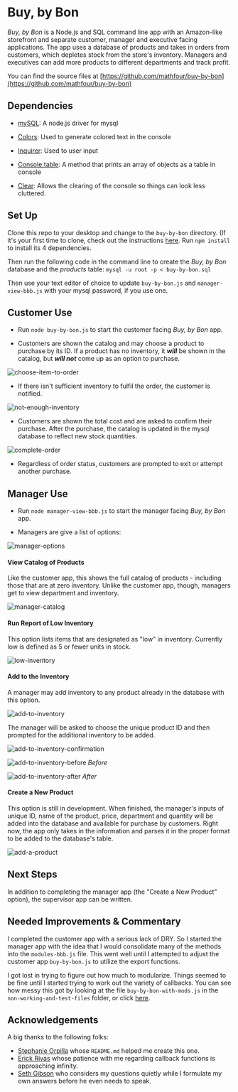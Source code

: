 # Buy, by Bon

*Buy, by Bon* is a Node.js and SQL command line app with an Amazon-like storefront and separate customer, manager and executive facing applications. The app uses a database of products and takes in orders from customers, which depletes stock from the store's inventory. Managers and executives can add more products to different departments and track profit.

 You can find the source files at [https://github.com/mathfour/buy-by-bon](https://github.com/mathfour/buy-by-bon)

## Dependencies

- [mySQL](https://www.npmjs.com/package/mysql): A node.js driver for mysql

- [Colors](https://www.npmjs.com/package/colors): Used to generate colored text in the console 

- [Inquirer](https://www.npmjs.com/package/inquirer): Used to user input

- [Console.table](https://www.npmjs.com/package/console.table): A method that prints an array of objects as a table in console
- [Clear](https://www.npmjs.com/package/clear): Allows the clearing of the console so things can look less cluttered.

## Set Up

Clone this repo to your desktop and change to the `buy-by-bon` directory. (If it's your first time to clone, check out the instructions [here](https://help.github.com/articles/cloning-a-repository/). Run `npm install` to install its 4 dependencies.

Then run the following code in the command line to create the *Buy, by Bon* database and the *products* table: `mysql -u root -p < buy-by-bon.sql`

Then use your text editor of choice to update `buy-by-bon.js` and `manager-view-bbb.js` with your mysql password, if you use one.

## Customer Use

- Run `node buy-by-bon.js` to start the customer facing *Buy, by Bon* app.

- Customers are shown the catalog and may choose a product to purchase by its ID. If a product has no inventory, it **_will_** be shown in the catalog, but **_will not_** come up as an option to purchase.

![choose-item-to-order](images/choose-item-to-order.png)

- If there isn't sufficient inventory to fulfil the order, the customer is notified.

![not-enough-inventory](images/not-enough-inventory.png)

- Customers are shown the total cost and are asked to confirm their purchase. After the purchase, the catalog is updated in the mysql database to reflect new stock quantities.

![complete-order](images/complete-order.png)

- Regardless of order status, customers are prompted to exit or attempt another purchase.

## Manager Use

- Run `node manager-view-bbb.js` to start the manager facing *Buy, by Bon* app.

- Managers are give a list of options:

![manager-options](images/manager-options.png)

#### View Catalog of Products

Like the customer app, this shows the full catalog of products - including those that are at zero inventory. Unlike the customer app, though, managers get to view department and inventory. 

![manager-catalog](images/manager-catalog.png)

#### Run Report of Low Inventory

This option lists items that are designated as "low" in inventory. Currently low is defined as 5 or fewer units in stock.

![low-inventory](images/low-inventory.png)

#### Add to the Inventory

A manager may add inventory to any product already in the database with this option.

![add-to-inventory](images/add-to-inventory.png)

The manager will be asked to choose the unique product ID and then prompted for the additional inventory to be added.

![add-to-inventory-confirmation](images/add-to-inventory-confirmation.png)

![add-to-inventory-before](images/add-to-inventory-before.png)
*Before*

![add-to-inventory-after](images/add-to-inventory-after.png)
*After*

#### Create a New Product

This option is still in development. When finished, the manager's inputs of unique ID, name of the product, price, department and quantity will be added into the database and available for purchase by customers. Right now, the app only takes in the information and parses it in the proper format to be added to the database's table.

![add-a-product](images/add-a-product.png)

## Next Steps
 
In addition to completing the manager app (the "Create a New Product" option), the supervisor app can be written. 

## Needed Improvements & Commentary

I completed the customer app with a serious lack of DRY. So I started the manager app with the idea that I would consolidate many of the methods into the `modules-bbb.js` file. This went well until I attempted to adjust the customer app `buy-by-bon.js` to utilize the export functions. 

I got lost in trying to figure out how much to modularize. Things seemed to be fine until I started trying to work out the variety of callbacks. You can see how messy this got by looking at the file `buy-by-bon-with-mods.js` in the `non-working-and-test-files` folder, or click [here](https://github.com/mathfour/buy-by-bon/blob/master/non-working-and-test-files/buy-by-bon-with-mods.js).

## Acknowledgements 

A big thanks to the following folks:
- [Stephanie Orpilla](https://github.com/stephorpilla) whose `README.md` helped me create this one.
- [Erick Rivas](https://github.com/charmeleon) whose patience with me regarding callback functions is approaching infinity.
- [Seth Gibson](https://github.com/sgibson53) who considers my questions quietly while I formulate my own answers before he even needs to speak.
